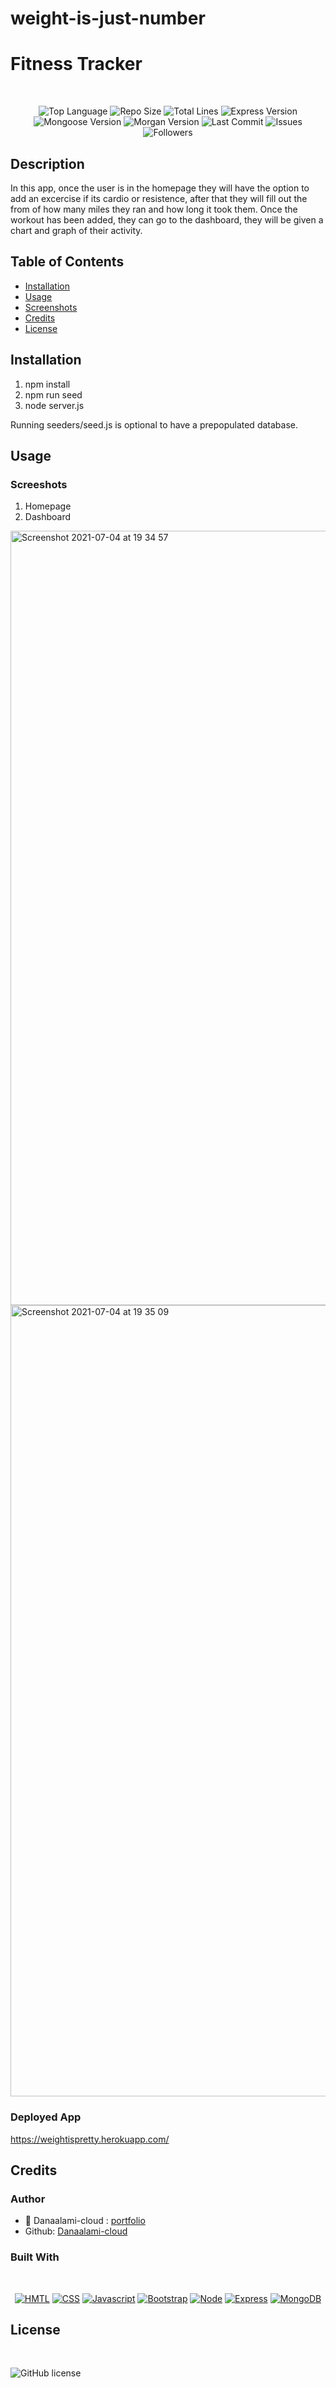 # weight-is-just-number
# Fitness Tracker

</br>
<p align="center">
    <img src="https://img.shields.io/github/languages/top/Danaalami-cloud
/weight-is-just-number?style=for-the-badge" alt="Top Language" />
    <img src="https://img.shields.io/github/repo-size/Danaalami-cloud
/weight-is-just-number?style=for-the-badge" alt="Repo Size" />   
    <img src="https://img.shields.io/tokei/lines/github/Danaalami-cloud
/weight-is-just-number?style=for-the-badge" alt="Total Lines" />
    <img src="https://img.shields.io/github/package-json/dependency-version/Danaalami-cloud
/weight-is-just-number/express?style=for-the-badge" alt="Express Version" />
    <img src="https://img.shields.io/github/package-json/dependency-version/Danaalami-cloud
/weight-is-just-number/mongoose?style=for-the-badge" alt="Mongoose Version" />
    <img src="https://img.shields.io/github/package-json/dependency-version/Danaalami-cloud
/weight-is-just-number/morgan?style=for-the-badge" alt="Morgan Version" />
    <img src="https://img.shields.io/github/last-commit/Danaalami-cloud
/weight-is-just-number?style=for-the-badge" alt="Last Commit" />  
    <img src="https://img.shields.io/github/issues/Danaalami-cloud
/weight-is-just-number?style=for-the-badge" alt="Issues" />  
    <img src="https://img.shields.io/github/followers/Danaalami-cloud
?style=social" alt="Followers" />  
</p>


## Description

In this app, once the user is in the homepage they will have the option to add an excercise if its cardio or resistence, after that they will fill out the from of how many miles they ran and how long it took them. Once the workout has been added, they can go to the dashboard, they will be given a chart and graph of their activity.

## Table of Contents

* [Installation](#installation)
* [Usage](#usage)
* [Screenshots](#screenshots)   
* [Credits](#credits)
* [License](#license)

## Installation

1. npm install
2. npm run seed
3. node server.js

Running seeders/seed.js is optional to have a prepopulated database.

<p align="center">
    <a href=" your heroku link"  alt="Live Site" /></a>
</p>


## Usage

### Screeshots

1. Homepage 
2. Dashboard

<img width="1239" alt="Screenshot 2021-07-04 at 19 34 57" src="https://user-images.githubusercontent.com/76731133/124392563-0561d180-dcff-11eb-824a-fd5ff14111a2.png">
<img width="1266" alt="Screenshot 2021-07-04 at 19 35 09" src="https://user-images.githubusercontent.com/76731133/124392565-072b9500-dcff-11eb-81a2-58840028f0a4.png">

### Deployed App
https://weightispretty.herokuapp.com/




## Credits

### Author

- 💼 Danaalami-cloud
: [portfolio](https://github.com/Danaalami-cloud/week-2-awesome-portfolio-assignment)
- Github: [Danaalami-cloud](https://www.github.com/Danaalami-cloud)

### Built With

</br>
<p align="center">
    <a href="https://developer.mozilla.org/en-US/docs/Web/HTML"><img src="https://img.shields.io/badge/-HTML-orange?style=for-the-badge"  alt="HMTL" /></a>
    <a href="https://developer.mozilla.org/en-US/docs/Web/CSS"><img src="https://img.shields.io/badge/-CSS-blue?style=for-the-badge" alt="CSS" /></a>
    <a href="https://www.javascript.com/"><img src="https://img.shields.io/badge/-Javascript-yellow?style=for-the-badge" alt="Javascript" /></a>
    <a href="https://getbootstrap.com/"><img src="https://img.shields.io/badge/-Bootstrap-blueviolet?style=for-the-badge" alt="Bootstrap" /></a>
    <a href="https://nodejs.org/en/"><img src="https://img.shields.io/badge/-Node-orange?style=for-the-badge" alt="Node" /></a>
    <a href="https://www.npmjs.com/package/express"><img src="https://img.shields.io/badge/-Express-blue?style=for-the-badge" alt="Express" /></a>
    <a href="https://www.mongodb.com/"><img src="https://img.shields.io/badge/-MongoDB-blue?style=for-the-badge" alt="MongoDB" /></a>
</p>

## License


</br>

![GitHub license](https://img.shields.io/github/license/Naereen/StrapDown.js.svg)

